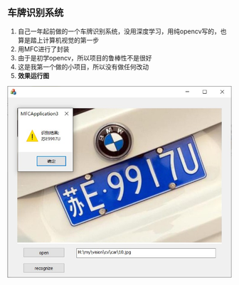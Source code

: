 ## 车牌识别系统

1. 自己一年起前做的一个车牌识别系统，没用深度学习，用纯opencv写的，也算是踏上计算机视觉的第一步
2. 用MFC进行了封装
3. 由于是初学opencv，所以项目的鲁棒性不是很好
4. 这是我第一个做的小项目，所以没有做任何改动
5. **效果运行图**

![res](res.jpg)
